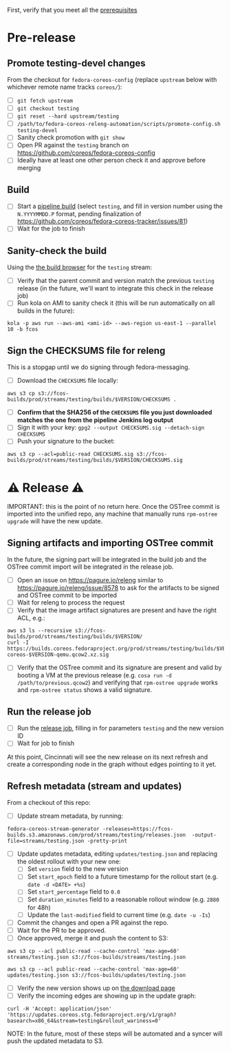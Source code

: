First, verify that you meet all the [prerequisites](https://github.com/coreos/fedora-coreos-streams/blob/master/release-prereqs.md)

# Pre-release

## Promote testing-devel changes

From the checkout for `fedora-coreos-config` (replace `upstream` below with
whichever remote name tracks `coreos/`):

- [ ] `git fetch upstream`
- [ ] `git checkout testing`
- [ ] `git reset --hard upstream/testing`
- [ ] `/path/to/fedora-coreos-releng-automation/scripts/promote-config.sh testing-devel`
- [ ] Sanity check promotion with `git show`
- [ ] Open PR against the `testing` branch on https://github.com/coreos/fedora-coreos-config
- [ ] Ideally have at least one other person check it and approve before merging

## Build

- [ ] Start a [pipeline build](https://jenkins-fedora-coreos.apps.ci.centos.org/job/fedora-coreos/job/fedora-coreos-fedora-coreos-pipeline/build?delay=0sec) (select `testing`, and fill in version number using the `N.YYYYMMDD.P` format, pending finalization of https://github.com/coreos/fedora-coreos-tracker/issues/81)
- [ ] Wait for the job to finish

## Sanity-check the build

Using the [the build browser](https://builds.coreos.fedoraproject.org/browser) for the `testing` stream:

- [ ] Verify that the parent commit and version match the previous `testing` release (in the future, we'll want to integrate this check in the release job)
- [ ] Run kola on AMI to sanity check it (this will be run automatically on all builds in the future):

```
kola -p aws run --aws-ami <ami-id> --aws-region us-east-1 --parallel 10 -b fcos
```

## Sign the CHECKSUMS file for releng

This is a stopgap until we do signing through fedora-messaging.

- [ ] Download the `CHECKSUMS` file locally:

```
aws s3 cp s3://fcos-builds/prod/streams/testing/builds/$VERSION/CHECKSUMS .
```

- [ ] **Confirm that the SHA256 of the `CHECKSUMS` file you just downloaded matches the one from the pipeline Jenkins log output**
- [ ] Sign it with your key: `gpg2 --output CHECKSUMS.sig --detach-sign CHECKSUMS`
- [ ] Push your signature to the bucket:

```
aws s3 cp --acl=public-read CHECKSUMS.sig s3://fcos-builds/prod/streams/testing/builds/$VERSION/CHECKSUMS.sig
```

# ⚠️ Release ⚠️

IMPORTANT: this is the point of no return here. Once the OSTree commit is
imported into the unified repo, any machine that manually runs `rpm-ostree
upgrade` will have the new update.

## Signing artifacts and importing OSTree commit

In the future, the signing part will be integrated in the build job and the OSTree commit import will be integrated in the release job.

- [ ] Open an issue on https://pagure.io/releng similar to https://pagure.io/releng/issue/8578 to ask for the artifacts to be signed and OSTree commit to be imported
- [ ] Wait for releng to process the request
- [ ] Verify that the image artifact signatures are present and have the right ACL, e.g.:

```
aws s3 ls --recursive s3://fcos-builds/prod/streams/testing/builds/$VERSION/
curl -I https://builds.coreos.fedoraproject.org/prod/streams/testing/builds/$VERSION/x86_64/fedora-coreos-$VERSION-qemu.qcow2.xz.sig
```

- [ ] Verify that the OSTree commit and its signature are present and valid by booting a VM at the previous release (e.g. `cosa run -d /path/to/previous.qcow2`) and verifying that `rpm-ostree upgrade` works and `rpm-ostree status` shows a valid signature.

## Run the release job

- [ ] Run the [release job](https://jenkins-fedora-coreos.apps.ci.centos.org/job/fedora-coreos/job/fedora-coreos-fedora-coreos-pipeline-release/build?delay=0sec), filling in for parameters `testing` and the new version ID
- [ ] Wait for job to finish

At this point, Cincinnati will see the new release on its next refresh and create a corresponding node in the graph without edges pointing to it yet.

## Refresh metadata (stream and updates)

From a checkout of this repo:

- [ ] Update stream metadata, by running:


```
fedora-coreos-stream-generator -releases=https://fcos-builds.s3.amazonaws.com/prod/streams/testing/releases.json  -output-file=streams/testing.json -pretty-print
```

- [ ] Update updates metadata, editing `updates/testing.json` and replacing the oldest rollout with your new one:
  - [ ] Set `version` field to the new version
  - [ ] Set `start_epoch` field to a future timestamp for the rollout start (e.g. `date -d <DATE> +%s`)
  - [ ] Set `start_percentage` field to `0.0`
  - [ ] Set `duration_minutes` field to a reasonable rollout window (e.g. `2880` for 48h)
  - [ ] Update the `last-modified` field to current time (e.g. `date -u -Is`)

- [ ] Commit the changes and open a PR against the repo.
- [ ] Wait for the PR to be approved.
- [ ] Once approved, merge it and push the content to S3:

```
aws s3 cp --acl public-read --cache-control 'max-age=60' streams/testing.json s3://fcos-builds/streams/testing.json

aws s3 cp --acl public-read --cache-control 'max-age=60' updates/testing.json s3://fcos-builds/updates/testing.json
```

- [ ] Verify the new version shows up on [the download page](https://getfedora.org/en/coreos/download/)
- [ ] Verify the incoming edges are showing up in the update graph:

```
curl -H 'Accept: application/json' 'https://updates.coreos.stg.fedoraproject.org/v1/graph?basearch=x86_64&stream=testing&rollout_wariness=0'
```

NOTE: In the future, most of these steps will be automated and a syncer will push the updated metadata to S3.
